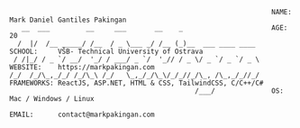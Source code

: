 ```
                                                                 NAME:       Mark Daniel Gantiles Pakingan   
   __  ___         __     ___       __    _                      AGE:        20
  /  |/  /__ _____/ /__  / _ \___ _/ /__ (_)__  ___ ____ ____    SCHOOL:     VŠB- Technical University of Ostrava
 / /|_/ / _ `/ __/  '_/ / ___/ _ `/  '_// / _ \/ _ `/ _ `/ _ \   WEBSITE:    https://markpakingan.com
/_/  /_/\_,_/_/ /_/\_\ /_/   \_,_/_/\_\/_/_//_/\_, /\_,_/_//_/   FRAMEWORKS: ReactJS, ASP.NET, HTML & CSS, TailwindCSS, C/C++/C# 
                                              /___/              OS:         Mac / Windows / Linux
                                                                 EMAIL:      contact@markpakingan.com
                                                                     
```                                                                  


<!--
**mrkpkngn/mrkpkngn** is a ✨ _special_ ✨ repository because its `README.md` (this file) appears on your GitHub profile.

Here are some ideas to get you started:

- 🔭 I’m currently working on ...
- 🌱 I’m currently learning ...
- 👯 I’m looking to collaborate on ...
- 🤔 I’m looking for help with ...
- 💬 Ask me about ...
- 📫 How to reach me: ...
- 😄 Pronouns: ...
- ⚡ Fun fact: ...
-->
